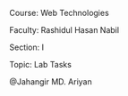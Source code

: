 Course: Web Technologies

Faculty: Rashidul Hasan Nabil

Section: I

Topic: Lab Tasks


@Jahangir MD. Ariyan
